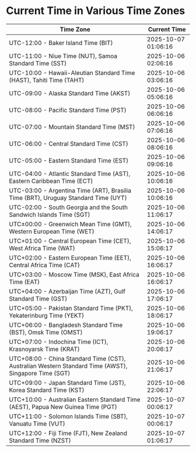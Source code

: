 # Current Time in Various Time Zones

| Time Zone | Current Time |
|-----------|--------------|
| UTC-12:00 - Baker Island Time (BIT) | 2025-10-07 01:06:16 |
| UTC-11:00 - Niue Time (NUT), Samoa Standard Time (SST) | 2025-10-06 02:06:16 |
| UTC-10:00 - Hawaii-Aleutian Standard Time (HAST), Tahiti Time (TAHT) | 2025-10-06 03:06:16 |
| UTC-09:00 - Alaska Standard Time (AKST) | 2025-10-06 05:06:16 |
| UTC-08:00 - Pacific Standard Time (PST) | 2025-10-06 06:06:16 |
| UTC-07:00 - Mountain Standard Time (MST) | 2025-10-06 07:06:16 |
| UTC-06:00 - Central Standard Time (CST) | 2025-10-06 08:06:16 |
| UTC-05:00 - Eastern Standard Time (EST) | 2025-10-06 09:06:16 |
| UTC-04:00 - Atlantic Standard Time (AST), Eastern Caribbean Time (ECT) | 2025-10-06 10:06:16 |
| UTC-03:00 - Argentina Time (ART), Brasília Time (BRT), Uruguay Standard Time (UYT) | 2025-10-06 10:06:16 |
| UTC-02:00 - South Georgia and the South Sandwich Islands Time (SGT) | 2025-10-06 11:06:17 |
| UTC±00:00 - Greenwich Mean Time (GMT), Western European Time (WET) | 2025-10-06 14:06:17 |
| UTC+01:00 - Central European Time (CET), West Africa Time (WAT) | 2025-10-06 15:06:17 |
| UTC+02:00 - Eastern European Time (EET), Central Africa Time (CAT) | 2025-10-06 16:06:17 |
| UTC+03:00 - Moscow Time (MSK), East Africa Time (EAT) | 2025-10-06 16:06:17 |
| UTC+04:00 - Azerbaijan Time (AZT), Gulf Standard Time (GST) | 2025-10-06 17:06:17 |
| UTC+05:00 - Pakistan Standard Time (PKT), Yekaterinburg Time (YEKT) | 2025-10-06 18:06:17 |
| UTC+06:00 - Bangladesh Standard Time (BST), Omsk Time (OMST) | 2025-10-06 19:06:17 |
| UTC+07:00 - Indochina Time (ICT), Krasnoyarsk Time (KRAT) | 2025-10-06 20:06:17 |
| UTC+08:00 - China Standard Time (CST), Australian Western Standard Time (AWST), Singapore Time (SGT) | 2025-10-06 21:06:17 |
| UTC+09:00 - Japan Standard Time (JST), Korea Standard Time (KST) | 2025-10-06 22:06:17 |
| UTC+10:00 - Australian Eastern Standard Time (AEST), Papua New Guinea Time (PGT) | 2025-10-07 00:06:17 |
| UTC+11:00 - Solomon Islands Time (SBT), Vanuatu Time (VUT) | 2025-10-07 00:06:17 |
| UTC+12:00 - Fiji Time (FJT), New Zealand Standard Time (NZST) | 2025-10-07 01:06:17 |
